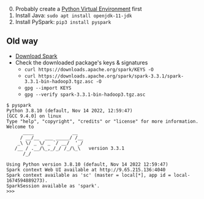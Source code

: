 0. Probably create a [Python Virtual Environment](../../configs/Python/venv) first
1. Install Java: `sudo apt install openjdk-11-jdk`
2. Install PySpark: `pip3 install pyspark`

## Old way
- [Download Spark](https://spark.apache.org/downloads.html)
- Check the downloaded package's keys & signatures
    - `curl https://downloads.apache.org/spark/KEYS -O`
    - `curl https://downloads.apache.org/spark/spark-3.3.1/spark-3.3.1-bin-hadoop3.tgz.asc -O`
    - `gpg --import KEYS`
    - `gpg --verify spark-3.3.1-bin-hadoop3.tgz.asc`


```
$ pyspark
Python 3.8.10 (default, Nov 14 2022, 12:59:47)
[GCC 9.4.0] on linux
Type "help", "copyright", "credits" or "license" for more information.
Welcome to
      ____              __
     / __/__  ___ _____/ /__
    _\ \/ _ \/ _ `/ __/  '_/
   /__ / .__/\_,_/_/ /_/\_\   version 3.3.1
      /_/

Using Python version 3.8.10 (default, Nov 14 2022 12:59:47)
Spark context Web UI available at http://9.65.215.136:4040
Spark context available as 'sc' (master = local[*], app id = local-1674594889273).
SparkSession available as 'spark'.
>>>
```

